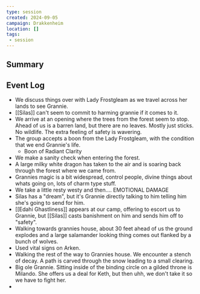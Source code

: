 ```yaml
---
type: session
created: 2024-09-05
campaign: Drakkenheim
location: []
tags:
 - session
---
```



## Summary

## Event Log

- We discuss things over with Lady Frostgleam as we travel across her lands to see Grannie.
- [[Silas]] can't seem to commit to harming grannie if it comes to it.
- We arrive at an opening where the trees from the forest seem to stop. Ahead of us is a barren land, but there are no leaves. Mostly just sticks. No wildlife. The extra feeling of safety is wavering.
- The group accepts a boon from the Lady Frostgleam, with the condition that we end Grannie's life.
	- Boon of Radiant Clarity
- We make a sanity check when entering the forest.
- A large milky white dragon has taken to the air and is soaring back through the forest where we came from.
- Grannies magic is a bit widespread, control people, divine things about whats going on, lots of charm type stuff.
- We take a little resty westy and then.... EMOTIONAL DAMAGE
- Silas has a "dream", but it's Grannie directly talking to him telling him she's going to send for him. 
- [[Edahi Ghastliness]] appears at our camp, offering to escort us to Grannie, but [[Silas]] casts banishment on him and sends him off to "safety".
- Walking towards grannies house, about 30 feet ahead of us the ground explodes and a large salamander looking thing comes out flanked by a bunch of wolves.
- Used vital signs on Arken.
- Walking the rest of the way to Grannies house. We encounter a stench of decay. A path is carved through the snow leading to a small clearing.
- Big ole Grannie. Sitting inside of the binding circle on a gilded throne is Milando. She offers us a deal for Keth, but then uhh, we don't take it so we have to fight her.
- 